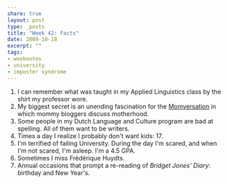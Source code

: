 ```yaml
---
share: true
layout: post
type: _posts
title: "Week 42: Facts"
date: 2009-10-18
excerpt: ""
tags:
- weeknotes
- university
- imposter syndrome
---
```

1. I can remember what was taught in my Applied Linguistics class by the shirt my professor wore.
2. My biggest secret is an unending fascination for the [Momversation](https://en.wikipedia.org/wiki/Momversation) in which mommy bloggers discuss motherhood.
3. Some people in my Dutch Language and Culture program are bad at spelling. All of them want to be writers.
4. Times a day I realize I probably don't want kids: 17.
5. I'm terrified of failing University. During the day I'm scared, and when I'm not scared, I'm asleep. I'm a 4.5 GPA.
6. Sometimes I miss Frédérique Huydts.
7. Annual occasions that prompt a re-reading of _Bridget Jones' Diary_: birthday and New Year's.